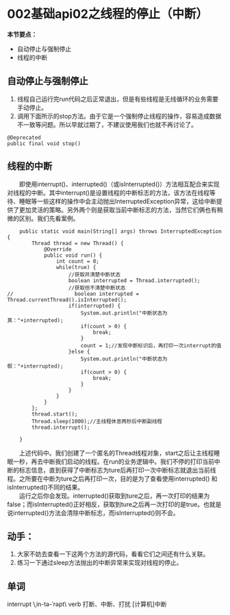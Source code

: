 # 002基础api02之线程的停止（中断）
**本节要点：**
- 自动停止与强制停止
- 线程的中断

## 自动停止与强制停止
1. 线程自己运行完run代码之后正常退出，但是有些线程是无线循环的业务需要手动停止。
2. 调用下面所示的stop方法。由于它是一个强制停止线程的操作，容易造成数据不一致等问题。所以早就过期了，不建议使用我们也就不再讨论了。
```
@Deprecated
public final void stop()
```
## 线程的中断
&emsp;&emsp;即使用interrupt()、interrupted()（或isInterrupted()）方法相互配合来实现对线程的中断。其中interrupt()是设置线程的中断标志的方法，该方法在线程等待、睡眠等一些这样的操作中会主动抛出InterruptedException异常，这给中断提供了更加灵活的策略。另外两个则是获取当前中断标志的方法，当然它们俩也有稍微的区别。我们先看案例。
```
    public static void main(String[] args) throws InterruptedException {
        Thread thread = new Thread() {
            @Override
            public void run() {
                int count = 0;
                while(true) {
                	//获取并清楚中断状态
                    boolean interrupted = Thread.interrupted();
                    //获取但不清楚中断状态
//                    boolean interrupted = Thread.currentThread().isInterrupted();
                    if(interrupted) {
                        System.out.println("中断状态为真："+interrupted);
                        if(count > 0) {
                            break;
                        }
                        count = 1;//发现中断标识后，再打印一次interrupt的值
                    }else {
                        System.out.println("中断状态为假："+interrupted);
                        if(count > 0) {
                            break;
                        }
                    }
                }
            }
        };
        thread.start();
        Thread.sleep(1000);//主线程休息两秒后中断副线程
        thread.interrupt();
        
    }
```
&emsp;&emsp;上述代码中。我们创建了一个匿名的Thread线程对象，start之后让主线程睡眠一秒，再去中断我们启动的线程。在run的业务逻辑中。我们不停的打印当前中断的标志信息，直到获得了中断标志为ture后再打印一次中断标志就退出当前线程。之所要在中断为ture之后再打印一次，目的是为了查看使用interrupted() 和 isInterrupted()不同的结果。  
&emsp;&emsp;运行之后你会发现。interrupted()获取到ture之后，再一次打印的结果为false；而isInterrupted()正好相反，获取到ture之后再一次打印的是true。也就是说interrupted()方法会清除中断标志，而isInterrupted()则不会。    

## 动手：
1. 大家不妨去查看一下这两个方法的源代码，看看它们之间还有什么关联。
2. 练习一下通过sleep方法抛出的中断异常来实现对线程的停止。


## 单词
interrupt \ˌin-tə-ˈrəpt\ verb 打断、中断、打扰 [计算机]中断